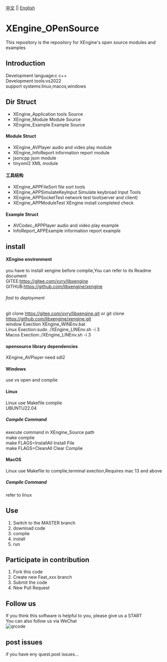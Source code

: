 [中文](README.md) ||  [English](README.en.md)  

# XEngine_OPenSource
This repository is the repository for XEngine's open source modules and examples  

## Introduction

Development language:c c++  
Development tools:vs2022  
support systems:linux,macos,windows

## Dir Struct

- XEngine_Application  tools Source  
- XEngine_Module       Module Source
- XEngine_Example      Example Source

#### Module Struct
- XEngine_AVPlayer    audio and video play module
- XEngine_InfoReport  information report module
- jsoncpp             json module
- tinyxml2            XML module

#### 工具结构
- XEngine_APPFileSort          file sort tools
- XEngine_APPSimulateKeyInput  Simulate keybroad Input Tools
- XEngine_APPSocketTest        network test tool(server and client)
- XEngine_APPModuleTest        XEngine install completed check

#### Example Struct
- AVCodec_APPPlayer       audio and video play example
- InfoReport_APPExample   information report example

## install

#### XEngine environment

you have to install xengine before complie,You can refer to its Readme document  
GITEE:https://gitee.com/xyry/libxengine  
GITHUB:https://github.com/libxengine/xengine  

###### fast to deployment

git clone https://gitee.com/xyry/libxengine.git or git clone https://github.com/libxengine/xengine.git  
window Exection XEngine_WINEnv.bat  
Linux Exection:sudo ./XEngine_LINEnv.sh -i 3  
Macos Exection:./XEngine_LINEnv.sh -i 3  

#### opensource library dependencies

XEngine_AVPlayer need sdl2  

#### Windows
use vs open and complie  

#### Linux
Linux use Makefile complie  
UBUNTU22.04

##### Compile Command

execute command in XEngine_Source path   
make complie  
make FLAGS=InstallAll Install File  
make FLAGS=CleanAll Clear Complie  

#### MacOS

Linux use Makefile to complie,terminal exection,Requires mac 13 and above 

##### Compile Command

refer to linux

## Use

1.  Switch to the MASTER branch
2.  download code
3.  complie
4.  install
5.  run

## Participate in contribution

1.  Fork this code
2.  Create new Feat_xxx branch
3.  Submit the code
4.  New Pull Request

## Follow us

If you think this software is helpful to you, please give us a START  
You can also follow us via WeChat  
![qrcode](https://www.xyry.org/qrcode.jpg)

## post issues

if you have eny quest.post issues...